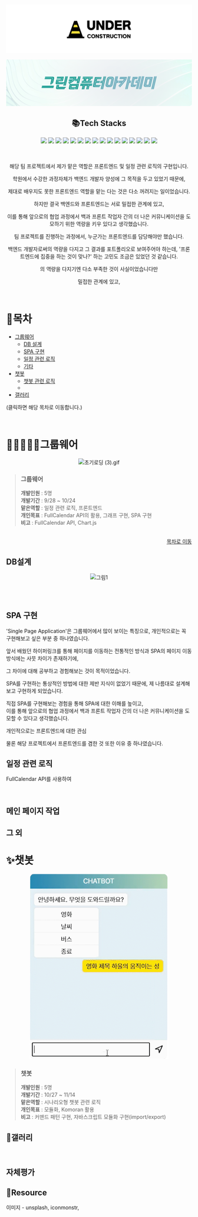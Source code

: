 ﻿
<div align="center">

![underconstruction.png](imageForReadme%2Funderconstruction.png)

![그린컴퓨터아카데미.png](imageForReadme%2F%EA%B7%B8%EB%A6%B0%EC%BB%B4%ED%93%A8%ED%84%B0%EC%95%84%EC%B9%B4%EB%8D%B0%EB%AF%B8.png)

</div>

<div align="center">

## 📚Tech Stacks
<img src="https://img.shields.io/badge/java-007396?style=for-the-badge&logo=java&logoColor=white">
<img src="https://img.shields.io/badge/springboot-6DB33F?style=for-the-badge&logo=springboot&logoColor=white"> 
<img src="https://img.shields.io/badge/springsecurity-6DB33F?style=for-the-badge&logo=springsecurity&logoColor=white"> 
<img src="https://img.shields.io/badge/gradle-02303A?style=for-the-badge&logo=gradle&logoColor=white"> 
<img src="https://img.shields.io/badge/thymeleaf-005F0F?style=for-the-badge&logo=thymeleaf&logoColor=white"> 
<img src="https://img.shields.io/badge/html5-E34F26?style=for-the-badge&logo=html5&logoColor=white"> 
<img src="https://img.shields.io/badge/css-1572B6?style=for-the-badge&logo=css3&logoColor=white"> 
<img src="https://img.shields.io/badge/javascript-F7DF1E?style=for-the-badge&logo=javascript&logoColor=black"> 
<img src="https://img.shields.io/badge/jquery-0769AD?style=for-the-badge&logo=jquery&logoColor=white">
<img src="https://img.shields.io/badge/json-000000?style=for-the-badge&logo=json&logoColor=white"> 
<img src="https://img.shields.io/badge/intellijidea-000000?style=for-the-badge&logo=intellijidea&logoColor=white"> 
<img src="https://img.shields.io/badge/mysql-4479A1?style=for-the-badge&logo=mysql&logoColor=white">
<img src="https://img.shields.io/badge/apache tomcat-F8DC75?style=for-the-badge&logo=apachetomcat&logoColor=white">
<img src="https://img.shields.io/badge/amazonaws-232F3E?style=for-the-badge&logo=amazonaws&logoColor=white">
<img src="https://img.shields.io/badge/github-181717?style=for-the-badge&logo=github&logoColor=white">
<img src="https://img.shields.io/badge/git-F05032?style=for-the-badge&logo=git&logoColor=white">


<br>
<br>
<br>

해당 팀 프로젝트에서 제가 맡은 역할은 프론트엔드 및 일정 관련 로직의 구현입니다.

학원에서 수강한 과정자체가 백엔드 개발자 양성에 그 목적을 두고 있었기 때문에, 

제대로 배우지도 못한 프론트엔드 역할을 맡는 다는 것은 다소 꺼려지는 일이었습니다. <br>

하지만 결국 백엔드와 프론트엔드는 서로 밀접한 관계에 있고, 

이를 통해 앞으로의 협업 과정에서 백과 프론트 작업자 간의 더 나은 커뮤니케이션을 도모하기 위한 역량을 키우 있다고 생각했습니다. <br>


팀 프로젝트를 진행하는 과정에서, 누군가는 프론트엔드를 담당해야만 했습니다. <br>


백엔드 개발자로써의 역량을 다지고 그 결과를 포트폴리오로 보여주어야 하는데, '프론트엔드에 집중을 하는 것이 맞나?' 하는 고민도 조금은 있었던 것 같습니다.


의 역량을 다지기엔 다소 부족한 것이 사실이었습니다만 

밀접한 관계에 있고, 



</div>

<br>

<div>
    
# 📄목차
<a name="index"></a>

- [그룹웨어](#groupware)
    - [DB 설계](#db)
    - [SPA 구현](#spa)
    - [일정 관련 로직](#schedule)
    - [기타](#gallery)
- [챗봇](#schatbot)
    - [챗봇 관련 로직](#chatbot)
    - [](#gallery)
- [갤러리](#gallery)

(클릭하면 해당 목차로 이동합니다.)

</div>

<br>


# 👨🏻‍🤝‍👨🏻그룹웨어
<a name="groupware"></a>

<div align="center">

![초기로딩 (3).gif](imageForReadme%2F%EC%B4%88%EA%B8%B0%EB%A1%9C%EB%94%A9%20%283%29.gif)

</div>

> ### 그룹웨어
> **개발인원** : 5명 <br>
> **개발기간** : 9/28 ~ 10/24 <br>
> **맡은역할** : 일정 관련 로직, 프론트엔드 <br>
> **개인목표** : FullCalendar API의 활용, 그래프 구현, SPA 구현 <br>
> **비고** : FullCalendar API, Chart.js <br>

<br>

<div style="text-align: right;">
  <a href="#index">목차로 이동</a>
</div>


## DB설계
<a name="db"></a>

<div align="center">

![그림1](https://github.com/code-aiaru/project_groupware/assets/133613456/2b8594d3-7802-42b8-b6e0-8cd4534c3a71)

</div>

    
<br>




<br>

## SPA 구현
<a name="spa"></a>




'Single Page Application'은 그룹웨어에서 많이 보이는 특징으로, 개인적으로는 꼭 구현해보고 싶은 부분 중 하나였습니다. <br>

앞서 배웠던 하이퍼링크를 통해 페이지를 이동하는 전통적인 방식과 SPA의 페이지 이동 방식에는 사뭇 차이가 존재하기에, 

그 차이에 대해 공부하고 경험해보는 것이 목적이었습니다. 

SPA를 구현하는 통상적인 방법에 대한 제반 지식이 없었기 때문에, 제 나름대로 설계해보고 구현하게 되었습니다.





직접 SPA를 구현해보는 경험을 통해 SPA에 대한 이해를 높이고, <br> 
이를 통해 앞으로의 협업 과정에서 백과 프론트 작업자 간의 더 나은 커뮤니케이션을 도모할 수 있다고 생각했습니다. <br>

개인적으로는 프론트엔드에 대한 관심

물론 해당 프로젝트에서 프론트엔드를 겸한 것 또한 이유 중 하나였습니다. <br>








## 일정 관련 로직
<a name="schedule"></a>

FullCalendar API를 사용하여 


<br>

## 메인 페이지 작업



## 그 외







# ✨챗봇
<a name="chatbot"></a>
<div align="center">

![챗봇.png](imageForReadme%2F%EC%B1%97%EB%B4%87.png)

</div>

> ### 챗봇
> **개발인원** : 5명 <br>
> **개발기간** : 10/27 ~ 11/14 <br>
> **맡은역할** : 시나리오형 챗봇 관련 로직 <br>
> **개인목표** : 모듈화, Komoran 활용 <br>
> **비고** : 커맨드 패턴 구현, 자바스크립트 모듈화 구현(import/export) <br>


## 📸갤러리
<a name="gallery"></a>

<br>

## 자체평가



## 💾Resource
<a name="resource"></a>
이미지 - unsplash, iconmonstr,  <br>

